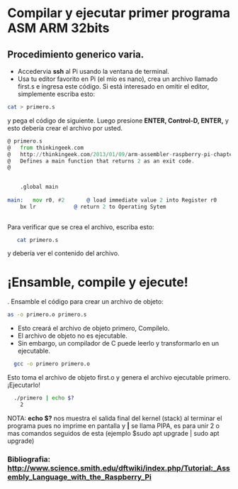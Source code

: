 # Compilar y ejecutar primer programa ASM ARM 32bits
## Procedimiento generico varia.
- Accedervia **ssh** al Pi usando la ventana de terminal. 
- Usa tu editor favorito en Pi (el mío es nano), crea un archivo llamado first.s e ingresa este código. Si está interesado en omitir el editor, simplemente escriba esto:
```bash
cat > primero.s
```

y pega el código de siguiente. Luego presione **ENTER, Control-D, ENTER,** y esto debería crear el archivo por usted.


```asm
@ primero.s
@   from thinkingeek.com
@   http://thinkingeek.com/2013/01/09/arm-assembler-raspberry-pi-chapter-1/
@   Defines a main function that returns 2 as an exit code.
@	

	
	.global main
	
main:   mov r0, #2       @ load immediate value 2 into Register r0 
	bx lr            @ return 2 to Operating Sytem
  
```

Para verificar que se crea el archivo, escriba esto:

```bash
   cat primero.s
```

y debería ver el contenido del archivo.


# ¡Ensamble, compile y ejecute!

. Ensamble el código para crear un archivo de objeto:
```bash
as -o primero.o primero.s
```

- Esto creará el archivo de objeto primero, Compílelo. 
- El archivo de objeto no es ejecutable. 
- Sin embargo, un compilador de C puede leerlo y transformarlo en un ejecutable.

```bash
  gcc -o primero primero.o
```

Esto toma el archivo de objeto first.o y genera el archivo ejecutable primero.
¡Ejecutarlo!

```bash
  ./primero | echo $?
    2 
```
 
NOTA: **echo $?** nos muestra el salida final del kernel (stack) al terminar el programa pues no imprime en pantalla
y **|** se llama PIPA, es para unir 2 o mas comandos seguidos de esta (ejemplo $sudo apt upgrade | sudo apt upgrade)


### Bibliografia: http://www.science.smith.edu/dftwiki/index.php/Tutorial:_Assembly_Language_with_the_Raspberry_Pi

